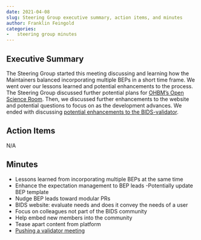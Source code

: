 ```yaml
---
date: 2021-04-08
slug: Steering Group executive summary, action items, and minutes
author: Franklin Feingold
categories:
-   steering group minutes
---
```


<!-- more -->

## Executive Summary

The Steering Group started this meeting discussing and learning how the Maintainers balanced incorporating multiple BEPs in a short time frame. We went over our lessons learned and potential enhancements to the process. The Steering Group discussed further potential plans for [OHBM’s Open Science Room](https://ohbm.github.io/osr2021/). Then, we discussed further enhancements to the website and potential questions to focus on as the development advances. We ended with discussing [potential enhancements to the BIDS-validator](https://groups.google.com/g/bids-discussion/c/2LB6d-FMkZI).

## Action Items

N/A

## Minutes

-   Lessons learned from incorporating multiple BEPs at the same time
-   Enhance the expectation management to BEP leads
  -Potentially update BEP template
-   Nudge BEP leads toward modular PRs
-   BIDS website: evaluate needs and does it convey the needs of a user
-   Focus on colleagues not part of the BIDS community
-   Help embed new members into the community
-   Tease apart content from platform
-   [Pushing a validator meeting](https://groups.google.com/g/bids-discussion/c/2LB6d-FMkZI)
